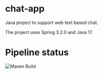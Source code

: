 # chat-app
Java project to support web text based chat.

The project uses Spring 3.2.0 and Java 17.

# Pipeline status
![Maven Build](https://github.com/callank2/chat-app/actions/workflows/maven.yml/badge.svg)